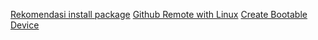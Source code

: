 [Rekomendasi install package](./_posts/2025-02-20-Package-yang-Wajib-Install-di-Linux-Menurut-Saya.md)
[Github Remote with Linux](./_posts/2025-01-01-Sedikit-Tentang-Github-Remote-di-Linux.md)
[Create Bootable Device](./_posts/2025-01-01-Creatin-Bootable.md)
